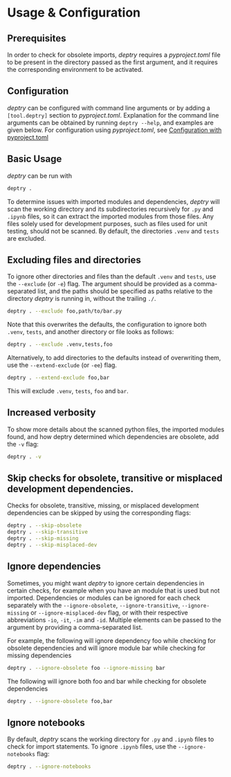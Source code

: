 # Usage & Configuration

## Prerequisites

In order to check for obsolete imports, _deptry_ requires a _pyproject.toml_ file to be present in the directory passed as the first argument, and it requires the corresponding environment to be activated.

## Configuration

_deptry_ can be configured with command line arguments or by adding a `[tool.deptry]` section to _pyproject.toml_. Explanation for the command line arguments can
be obtained by running `deptry --help`, and examples are given below. For configuration using _pyproject.toml_, see [Configuration with pyproject.toml](./pyproject-toml.md)


## Basic Usage

_deptry_ can be run with

```sh
deptry .
```

To determine issues with imported modules and dependencies, _deptry_ will scan the working directory and its subdirectories recursively for `.py` and `.ipynb` files, so it can
extract the imported modules from those files. Any files solely used for development purposes, such as files used for unit testing, should not be scanned. By default, the directories
`.venv` and `tests` are excluded. 

## Excluding files and directories
 
To ignore other directories and files than the default `.venv` and `tests`, use the `--exclude` (or `-e`) flag. The argument should be provided as a comma-separated list, and the paths should be specified as paths relative to the directory _deptry_ is running in, without the trailing `./`.

```sh
deptry . --exclude foo,path/to/bar.py
```

Note that this overwrites the defaults, the configuration to ignore
both `.venv`, `tests`, and another directory or file looks as follows:

```sh
deptry . --exclude .venv,tests,foo
```

Alternatively, to add directories to the defaults instead of overwriting them, use the `--extend-exclude` (or `-ee`) flag. 

```sh
deptry . --extend-exclude foo,bar
```

This will exclude `.venv`, `tests`, `foo` and `bar`.

## Increased verbosity

To show more details about the scanned python files, the imported modules found, and how deptry determined which dependencies are obsolete, add the `-v` flag:

```sh
deptry . -v
```

## Skip checks for obsolete, transitive or misplaced development dependencies.

Checks for obsolete, transitive, missing, or misplaced development dependencies can be skipped by using the corresponding flags:

```sh
deptry . --skip-obsolete
deptry . --skip-transitive
deptry . --skip-missing
deptry . --skip-misplaced-dev
```

## Ignore dependencies

Sometimes, you might want _deptry_ to ignore certain dependencies in certain checks, for example when you have an module that is used but not imported. 
Dependencies or modules can be ignored for each check separately with the `--ignore-obsolete`, `--ignore-transitive`, `--ignore-missing` or `--ignore-misplaced-dev` flag, or with their 
respective abbreviations `-io`, `-it`, `-im` and `-id`. Multiple elements can be passed to the argument by providing a comma-separated list.

For example, the following will ignore dependency foo while checking for obsolete dependencies and
will ignore module bar while checking for missing dependencies

```sh
deptry . --ignore-obsolete foo --ignore-missing bar
```

The following  will ignore both foo and bar while checking for obsolete dependencies

```sh
deptry . --ignore-obsolete foo,bar
```

## Ignore notebooks

By default, _deptry_ scans the working directory for `.py` and `.ipynb` files to check for import statements. To ignore `.ipynb` files, use the `--ignore-notebooks` flag:

```sh
deptry . --ignore-notebooks
```